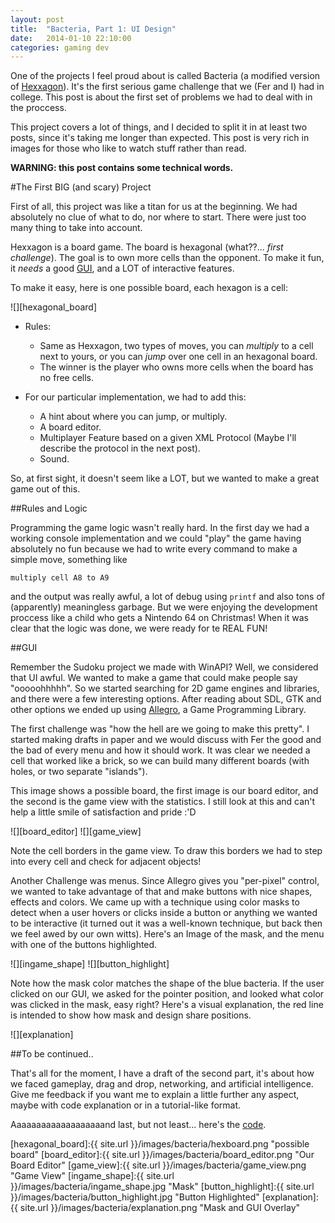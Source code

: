 ```yaml
---
layout: post
title:  "Bacteria, Part 1: UI Design"
date:   2014-01-10 22:10:00
categories: gaming dev
---
```


One of the projects I feel proud about is called Bacteria (a modified version of [Hexxagon](http://hexxagon.com/)). It's the first
serious game challenge that we (Fer and I) had in college. This post is about the first set of problems we had to deal with in
the proccess.

This project covers a lot of things, and I decided to split it in at least two posts, since it's taking me longer
than expected. This post is very rich in images for those who like to watch stuff rather than read.

**WARNING: this post contains some technical words.**

#The First BIG (and scary) Project

First of all, this project was like a titan for us at the beginning. We had absolutely no clue of what to do, nor where to start.
There were just too many thing to take into account.

Hexxagon is a board game. The board is hexagonal (what??... *first challenge*). The goal is to own more cells than the opponent.
To make it fun, it *needs* a good [GUI](http://en.wikipedia.org/wiki/Graphical_user_interface), and a LOT of interactive features. 

To make it easy, here is one possible board, each hexagon is a cell:

![][hexagonal_board]

 * Rules:
     * Same as Hexxagon, two types of moves, you can *multiply* to a cell next to yours, or you can *jump*  over one cell
	   in an hexagonal board.
	 * The winner is the player who owns more cells when the board has no free cells.

 * For our particular implementation, we had to add this:
     * A hint about where you can jump, or multiply.
	 * A board editor.
	 * Multiplayer Feature based on a given XML Protocol (Maybe I'll describe the protocol in the next post).
	 * Sound.

So, at first sight, it doesn't seem like a LOT, but we wanted to make a great game out of this.

##Rules and Logic

Programming the game logic wasn't really hard. In the first day we had a working console implementation and we could "play" the
game having absolutely no fun because we had to write every command to make a simple move, something like

    multiply cell A8 to A9

and the output was really awful, a lot of debug using `printf` and also tons of (apparently) meaningless garbage. But we were enjoying
the development proccess like a child who gets a Nintendo 64 on Christmas! When it was clear that the logic was done, we were ready
for te REAL FUN!

##GUI

Remember the Sudoku project we made with WinAPI? Well, we considered that UI awful. We wanted to make a game that could make
people say "ooooohhhhh". So we started searching for 2D game engines and libraries, and there were a few interesting options.
After reading about SDL, GTK and other options we ended up using [Allegro](http://alleg.sourceforge.net/), a Game Programming
Library.

The first challenge was "how the hell are we going to make this pretty". I started making drafts in paper and we would discuss with Fer
the good and the bad of every menu and how it should work. It was clear we needed a cell that worked like a brick, so we
can build many different boards (with holes, or two separate "islands").

This image shows a possible board, the first image is our board editor, and the second is the game view with the statistics.
I still look at this and can't help a little smile of satisfaction and pride :'D

![][board_editor]
![][game_view]

Note the cell borders in the game view. To draw this borders we had to step into every cell and check for adjacent objects!

Another Challenge was menus. Since Allegro gives you "per-pixel" control, we wanted to take advantage of that and make buttons
with nice shapes, effects and colors. We came up with a technique using color masks to detect when a user hovers or clicks inside
a button or anything we wanted to be interactive (it turned out it was a well-known technique, but back then we feel awed by our
own witts). Here's an Image of the mask, and the menu with one of the buttons highlighted.

![][ingame_shape]
![][button_highlight]

Note how the mask color matches the shape of the blue bacteria. If the user clicked on our GUI, we asked for the pointer position,
and looked what color was clicked in the mask, easy right? Here's a visual explanation, the red line is intended to show how
mask and design share positions.

![][explanation]

##To be continued..

That's all for the moment, I have a draft of the second part, it's about how we faced gameplay, drag and drop, networking, and
artificial intelligence. Give me feedback if you want me to explain a little further any aspect, maybe with code explanation or
in a tutorial-like format.

Aaaaaaaaaaaaaaaaaaand last, but not least... here's the [code](https://github.com/torresmateo/Bacteria).

[hexagonal_board]:{{ site.url }}/images/bacteria/hexboard.png "possible board"
[board_editor]:{{ site.url }}/images/bacteria/board_editor.png "Our Board Editor"
[game_view]:{{ site.url }}/images/bacteria/game_view.png "Game View"
[ingame_shape]:{{ site.url }}/images/bacteria/ingame_shape.jpg "Mask"
[button_highlight]:{{ site.url }}/images/bacteria/button_highlight.jpg "Button Highlighted"
[explanation]:{{ site.url }}/images/bacteria/explanation.png "Mask and GUI Overlay"
